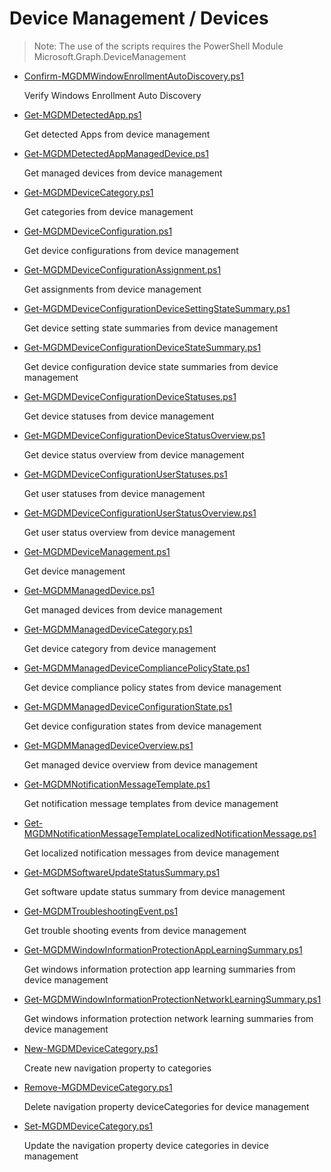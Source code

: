 # Device Management / Devices

> Note: The use of the scripts requires the PowerShell Module Microsoft.Graph.DeviceManagement

+ [Confirm-MGDMWindowEnrollmentAutoDiscovery.ps1](./Confirm-MGDMWindowEnrollmentAutoDiscovery.ps1)

  Verify Windows Enrollment Auto Discovery

+ [Get-MGDMDetectedApp.ps1](./Get-MGDMDetectedApp.ps1)

  Get detected Apps from device management

+ [Get-MGDMDetectedAppManagedDevice.ps1](./Get-MGDMDetectedAppManagedDevice.ps1)

  Get managed devices from device management

+ [Get-MGDMDeviceCategory.ps1](./Get-MGDMDeviceCategory.ps1)

  Get categories from device management

+ [Get-MGDMDeviceConfiguration.ps1](./Get-MGDMDeviceConfiguration.ps1)

  Get device configurations from device management

+ [Get-MGDMDeviceConfigurationAssignment.ps1](./Get-MGDMDeviceConfigurationAssignment.ps1)

  Get assignments from device management

+ [Get-MGDMDeviceConfigurationDeviceSettingStateSummary.ps1](./Get-MGDMDeviceConfigurationDeviceSettingStateSummary.ps1)

  Get device setting state summaries from device management

+ [Get-MGDMDeviceConfigurationDeviceStateSummary.ps1](./Get-MGDMDeviceConfigurationDeviceStateSummary.ps1)

  Get device configuration device state summaries from device management

+ [Get-MGDMDeviceConfigurationDeviceStatuses.ps1](./Get-MGDMDeviceConfigurationDeviceStatuses.ps1)

  Get device statuses from device management

+ [Get-MGDMDeviceConfigurationDeviceStatusOverview.ps1](./Get-MGDMDeviceConfigurationDeviceStatusOverview.ps1)

  Get device status overview from device management

+ [Get-MGDMDeviceConfigurationUserStatuses.ps1](./Get-MGDMDeviceConfigurationUserStatuses.ps1)

  Get user statuses from device management

+ [Get-MGDMDeviceConfigurationUserStatusOverview.ps1](./Get-MGDMDeviceConfigurationUserStatusOverview.ps1)

  Get user status overview from device management

+ [Get-MGDMDeviceManagement.ps1](./Get-MGDMDeviceManagement.ps1)

  Get device management

+ [Get-MGDMManagedDevice.ps1](./Get-MGDMManagedDevice.ps1)

  Get managed devices from device management

+ [Get-MGDMManagedDeviceCategory.ps1](./Get-MGDMManagedDeviceCategory.ps1)
  
  Get device category from device management

+ [Get-MGDMManagedDeviceCompliancePolicyState.ps1](./Get-MGDMManagedDeviceCompliancePolicyState.ps1)
  
  Get device compliance policy states from device management

+ [Get-MGDMManagedDeviceConfigurationState.ps1](./Get-MGDMManagedDeviceConfigurationState.ps1)
  
  Get device configuration states from device management

+ [Get-MGDMManagedDeviceOverview.ps1](./Get-MGDMManagedDeviceOverview.ps1)
  
  Get managed device overview from device management

+ [Get-MGDMNotificationMessageTemplate.ps1](./Get-MGDMNotificationMessageTemplate.ps1)
  
  Get notification message templates from device management

+ [Get-MGDMNotificationMessageTemplateLocalizedNotificationMessage.ps1](./Get-MGDMNotificationMessageTemplateLocalizedNotificationMessage.ps1)
  
  Get localized notification messages from device management

+ [Get-MGDMSoftwareUpdateStatusSummary.ps1](./Get-MGDMSoftwareUpdateStatusSummary.ps1)
  
  Get software update status summary from device management

+ [Get-MGDMTroubleshootingEvent.ps1](./Get-MGDMTroubleshootingEvent.ps1)
  
  Get trouble shooting events from device management

+ [Get-MGDMWindowInformationProtectionAppLearningSummary.ps1](./Get-MGDMWindowInformationProtectionAppLearningSummary.ps1)
  
  Get windows information protection app learning summaries from device management

+ [Get-MGDMWindowInformationProtectionNetworkLearningSummary.ps1](./Get-MGDMWindowInformationProtectionNetworkLearningSummary.ps1)
  
  Get windows information protection network learning summaries from device management

+ [New-MGDMDeviceCategory.ps1](./New-MGDMDeviceCategory.ps1)

  Create new navigation property to categories

+ [Remove-MGDMDeviceCategory.ps1](./Remove-MGDMDeviceCategory.ps1)

  Delete navigation property deviceCategories for device management

+ [Set-MGDMDeviceCategory.ps1](./Set-MGDMDeviceCategory.ps1)

  Update the navigation property device categories in device management